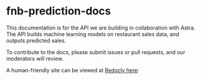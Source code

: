 # fnb-prediction-docs

This documentation is for the API we are building in collaboration with Astra. The API builds machine learning models on restaurant sales data, and outputs predicted sales.

To contribute to the docs, please submit issues or pull requests, and our moderators will review.

A human-friendly site can be viewed at [Redocly here](https://cuddly-chicken-2.redoc.ly): 
